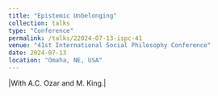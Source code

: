 ```yaml
---
title: "Epistemic Unbelonging"
collection: talks
type: "Conference"
permalink: /talks/22024-07-13-ispc-41
venue: "41st International Social Philosophy Conference"
date: 2024-07-13
location: "Omaha, NE, USA"
---
```


|With A.C. Ozar and M. King.|